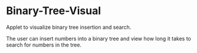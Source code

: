 Binary-Tree-Visual
==================

Applet to visualize binary tree insertion and search.

The user can insert numbers into a binary tree and view how long it takes to search for numbers in the tree.
